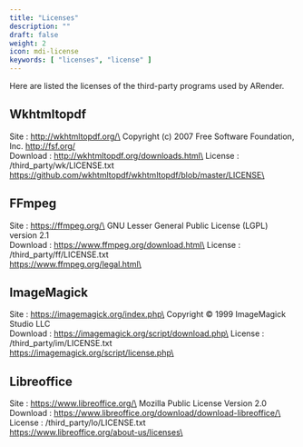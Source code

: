 ```yaml
---
title: "Licenses"
description: ""
draft: false
weight: 2
icon: mdi-license
keywords: [ "licenses", "license" ]
---
```


Here are listed the licenses of the third-party programs used by ARender.

## Wkhtmltopdf

Site : http://wkhtmltopdf.org/\
Copyright (c) 2007 Free Software Foundation, Inc. <http://fsf.org/>\
Download : http://wkhtmltopdf.org/downloads.html\
License : <install directory>/third_party/wk/LICENSE.txt\
https://github.com/wkhtmltopdf/wkhtmltopdf/blob/master/LICENSE\

## FFmpeg

Site : https://ffmpeg.org/\
GNU Lesser General Public License (LGPL) version 2.1\
Download : https://www.ffmpeg.org/download.html\
License : <install directory>/third_party/ff/LICENSE.txt\
https://www.ffmpeg.org/legal.html\

## ImageMagick

Site : https://imagemagick.org/index.php\
Copyright © 1999 ImageMagick Studio LLC\
Download : https://imagemagick.org/script/download.php\
License : <install directory>/third_party/im/LICENSE.txt\
https://imagemagick.org/script/license.php\

## Libreoffice

Site : https://www.libreoffice.org/\
Mozilla Public License Version 2.0\
Download : https://www.libreoffice.org/download/download-libreoffice/\
License : <install directory>/third_party/lo/LICENSE.txt\
https://www.libreoffice.org/about-us/licenses\
